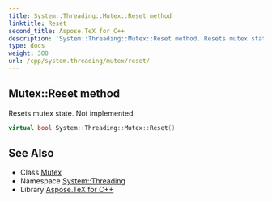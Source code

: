 ```yaml
---
title: System::Threading::Mutex::Reset method
linktitle: Reset
second_title: Aspose.TeX for C++
description: 'System::Threading::Mutex::Reset method. Resets mutex state. Not implemented in C++.'
type: docs
weight: 300
url: /cpp/system.threading/mutex/reset/
---
```

## Mutex::Reset method


Resets mutex state. Not implemented.

```cpp
virtual bool System::Threading::Mutex::Reset()
```

## See Also

* Class [Mutex](../)
* Namespace [System::Threading](../../)
* Library [Aspose.TeX for C++](../../../)
